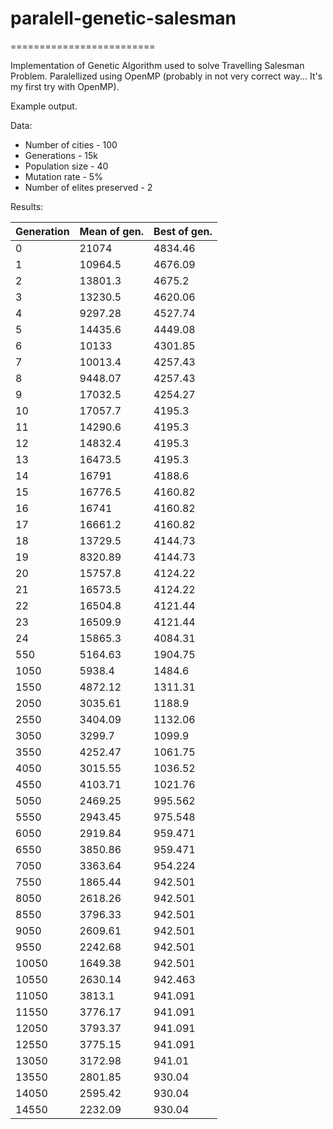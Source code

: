 # paralell-genetic-salesman #
=========================

Implementation of Genetic Algorithm used to solve Travelling Salesman Problem.
Paralellized using OpenMP (probably in not very correct way... It's my first try with OpenMP).

Example output.

Data:
* Number of cities - 100
* Generations - 15k
* Population size - 40
* Mutation rate - 5%
* Number of elites preserved - 2

Results:


| Generation | Mean of gen. | Best of gen. |
|------------|--------------|--------------|
| 0 | 21074 | 4834.46 |
| 1 | 10964.5 | 4676.09 |
 | 2 | 13801.3 | 4675.2 |
 | 3 | 13230.5 | 4620.06 |
 | 4 | 9297.28 | 4527.74 |
 | 5 | 14435.6 | 4449.08 |
 | 6 | 10133 | 4301.85 |
 | 7 | 10013.4 | 4257.43 |
 | 8 | 9448.07 | 4257.43 |
 | 9 | 17032.5 | 4254.27 |
 | 10 | 17057.7 | 4195.3 |
 | 11 | 14290.6 | 4195.3 |
 | 12 | 14832.4 | 4195.3 |
 | 13 | 16473.5 | 4195.3 |
 | 14 | 16791 | 4188.6 |
 | 15 | 16776.5 | 4160.82 |
 | 16 | 16741 | 4160.82 |
 | 17 | 16661.2 | 4160.82 |
 | 18 | 13729.5 | 4144.73 |
 | 19 | 8320.89 | 4144.73 |
 | 20 | 15757.8 | 4124.22 |
 | 21 | 16573.5 | 4124.22 |
 | 22 | 16504.8 | 4121.44 |
 | 23 | 16509.9 | 4121.44 |
 | 24 | 15865.3 | 4084.31 |
 | 550 | 5164.63 | 1904.75 |
 | 1050 | 5938.4 | 1484.6 |
 | 1550 | 4872.12 | 1311.31 |
 | 2050 | 3035.61 | 1188.9 |
 | 2550 | 3404.09 | 1132.06 |
 | 3050 | 3299.7 | 1099.9 |
 | 3550 | 4252.47 | 1061.75 |
 | 4050 | 3015.55 | 1036.52 |
 | 4550 | 4103.71 | 1021.76 |
 | 5050 | 2469.25 | 995.562 |
 | 5550 | 2943.45 | 975.548 |
 | 6050 | 2919.84 | 959.471 |
 | 6550 | 3850.86 | 959.471 |
 | 7050 | 3363.64 | 954.224 |
 | 7550 | 1865.44 | 942.501 |
 | 8050 | 2618.26 | 942.501 |
 | 8550 | 3796.33 | 942.501 |
 | 9050 | 2609.61 | 942.501 |
 | 9550 | 2242.68 | 942.501 |
 | 10050 | 1649.38 | 942.501 |
 | 10550 | 2630.14 | 942.463 |
 | 11050 | 3813.1 | 941.091 |
 | 11550 | 3776.17 | 941.091 |
 | 12050 | 3793.37 | 941.091 |
 | 12550 | 3775.15 | 941.091 |
 | 13050 | 3172.98 | 941.01 |
 | 13550 | 2801.85 | 930.04 |
 | 14050 | 2595.42 | 930.04 |
 | 14550 | 2232.09 | 930.04 |




